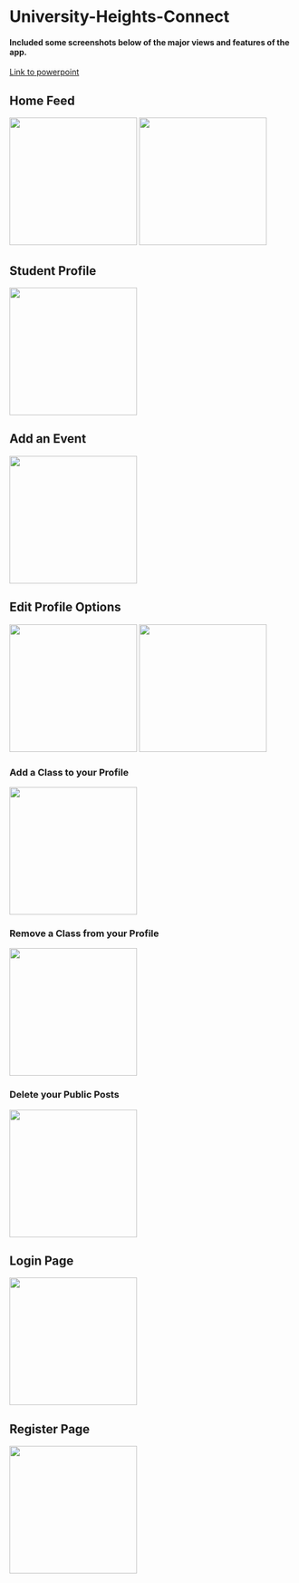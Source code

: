# University-Heights-Connect

#### Included some screenshots below of the major views and features of the app.

[Link to powerpoint](https://github.com/yanicakj/University_Hill_Social/blob/master/CapstonePresentation4-17.pptx)

## Home Feed

<p float="left">
  <img src="https://user-images.githubusercontent.com/20134674/46575379-50016400-c982-11e8-9f4d-6fd5876338df.png" width="225" />
  <img src="https://user-images.githubusercontent.com/20134674/46575398-7a532180-c982-11e8-8005-a7811c66f90d.png" width="225" /> 
</p>

## Student Profile

<p float="left">
  <img src="https://user-images.githubusercontent.com/20134674/46575399-7f17d580-c982-11e8-9223-4c7c103c9d14.png" width="225" />
</p>

## Add an Event

<p float="left">
  <img src="https://user-images.githubusercontent.com/20134674/46575401-8212c600-c982-11e8-8eb3-fd5e01e6470d.png" width="225" />
</p>

## Edit Profile Options

<p float="left">
  <img src="https://user-images.githubusercontent.com/20134674/46575402-84752000-c982-11e8-8c99-59d771392612.png" width="225" />
  <img src="https://user-images.githubusercontent.com/20134674/46575404-86d77a00-c982-11e8-9d70-cab5c0cc2118.png" width="225" />
</p>

### Add a Class to your Profile

<p float="left">
  <img src="https://user-images.githubusercontent.com/20134674/46575408-8e971e80-c982-11e8-9cc3-4944135b4eed.png" width="225" />
</p>

### Remove a Class from your Profile

<p float="left">
  <img src="https://user-images.githubusercontent.com/20134674/46575405-8939d400-c982-11e8-9cf6-3c2480621e75.png" width="225" />
</p>

### Delete your Public Posts

<p float="left">
  <img src="https://user-images.githubusercontent.com/20134674/46575407-8b9c2e00-c982-11e8-94f9-f06393b93fdb.png" width="225" />
</p>

## Login Page

<p float="left">
  <img src="https://user-images.githubusercontent.com/20134674/46575409-9060e200-c982-11e8-876d-2509298e98c8.png" width="225" />
</p>

## Register Page

<p float="left">
  <img src="https://user-images.githubusercontent.com/20134674/46575412-935bd280-c982-11e8-8389-1d8495f66019.png" width="225" />
</p>
